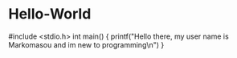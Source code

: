 # Hello-World
#include <stdio.h>
int main()
{
printf("Hello there, my user name is Markomasou and im new to programming\n")
}
